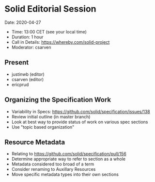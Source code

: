 # Solid Editorial Session

Date: 2020-04-27

* Time: 13:00 CET (see your local time)
* Duration: 1 hour
* Call in Details: https://whereby.com/solid-project
* Moderator: csarven

## Present

* justinwb (editor)
* csarven (editor)
* ericprud

## Organizing the Specification Work

* Variability in Specs: https://github.com/solid/specification/issues/138
* Review initial outline (in master branch)
* Look at best way to provide status of work on various spec sections
* Use "topic based organization"

## Resource Metadata

* Relating to https://github.com/solid/specification/pull/156
* Determine appropriate way to refer to section as a whole
* Metadata considered too broad of a term
* Consider renaming to Auxillary Resources
* Move specific metadata types into their own sections
